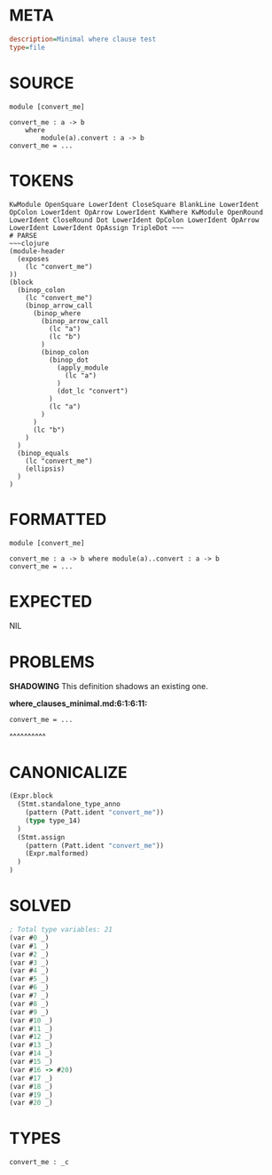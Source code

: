 # META
~~~ini
description=Minimal where clause test
type=file
~~~
# SOURCE
~~~roc
module [convert_me]

convert_me : a -> b
	where
		module(a).convert : a -> b
convert_me = ...
~~~
# TOKENS
~~~text
KwModule OpenSquare LowerIdent CloseSquare BlankLine LowerIdent OpColon LowerIdent OpArrow LowerIdent KwWhere KwModule OpenRound LowerIdent CloseRound Dot LowerIdent OpColon LowerIdent OpArrow LowerIdent LowerIdent OpAssign TripleDot ~~~
# PARSE
~~~clojure
(module-header
  (exposes
    (lc "convert_me")
))
(block
  (binop_colon
    (lc "convert_me")
    (binop_arrow_call
      (binop_where
        (binop_arrow_call
          (lc "a")
          (lc "b")
        )
        (binop_colon
          (binop_dot
            (apply_module
              (lc "a")
            )
            (dot_lc "convert")
          )
          (lc "a")
        )
      )
      (lc "b")
    )
  )
  (binop_equals
    (lc "convert_me")
    (ellipsis)
  )
)
~~~
# FORMATTED
~~~roc
module [convert_me]

convert_me : a -> b where module(a)..convert : a -> b
convert_me = ...
~~~
# EXPECTED
NIL
# PROBLEMS
**SHADOWING**
This definition shadows an existing one.

**where_clauses_minimal.md:6:1:6:11:**
```roc
convert_me = ...
```
^^^^^^^^^^


# CANONICALIZE
~~~clojure
(Expr.block
  (Stmt.standalone_type_anno
    (pattern (Patt.ident "convert_me"))
    (type type_14)
  )
  (Stmt.assign
    (pattern (Patt.ident "convert_me"))
    (Expr.malformed)
  )
)
~~~
# SOLVED
~~~clojure
; Total type variables: 21
(var #0 _)
(var #1 _)
(var #2 _)
(var #3 _)
(var #4 _)
(var #5 _)
(var #6 _)
(var #7 _)
(var #8 _)
(var #9 _)
(var #10 _)
(var #11 _)
(var #12 _)
(var #13 _)
(var #14 _)
(var #15 _)
(var #16 -> #20)
(var #17 _)
(var #18 _)
(var #19 _)
(var #20 _)
~~~
# TYPES
~~~roc
convert_me : _c
~~~
